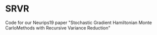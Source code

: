 # SRVR
Code for our Neurips19 paper "Stochastic Gradient Hamiltonian Monte CarloMethods with Recursive Variance Reduction"
